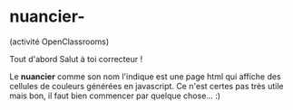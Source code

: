 # nuancier-
(activité OpenClassrooms)

Tout d'abord Salut à toi correcteur !

Le **nuancier** comme son nom l'indique est une page html qui affiche des cellules de couleurs générées en javascript. 
Ce n'est certes pas très utile mais bon, il faut bien commencer par quelque chose... :) 
